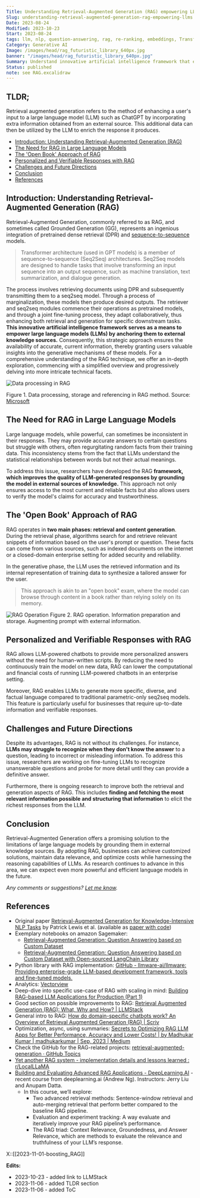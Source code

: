 ```yaml
---
Title: Understanding Retrieval-Augmented Generation (RAG) empowering LLMs
Slug: understanding-retrieval-augmented-generation-rag-empowering-llms
Date: 2023-08-24
Modified: 2023-10-23
Start: 2023-08-24
tags: llm, nlp, question-answering, rag, re-ranking, embeddings, Transformers, seq2seq, prompt, pretrained-dense-retrieval
Category: Generative AI
Image: /images/head/rag_futuristic_library_640px.jpg
banner: "/images/head/rag_futuristic_library_640px.jpg"
Summary: Understand innovative artificial intelligence framework that empower large language models (LLMs) by anchoring them to external knowledge sources with accurate, current information.
Status: published
note: see RAG.excalidraw
---
```

## TLDR;
Retrieval augmented generation refers to the method of enhancing a user's input to a large language model (LLM) such as ChatGPT by incorporating extra information obtained from an external source. This additional data can then be utilized by the LLM to enrich the response it produces.

<!-- MarkdownTOC levels="2,3" autolink="true" autoanchor="true" -->

- [Introduction: Understanding Retrieval-Augmented Generation \(RAG\)](#introduction-understanding-retrieval-augmented-generation-rag)
- [The Need for RAG in Large Language Models](#the-need-for-rag-in-large-language-models)
- [The 'Open Book' Approach of RAG](#the-open-book-approach-of-rag)
- [Personalized and Verifiable Responses with RAG](#personalized-and-verifiable-responses-with-rag)
- [Challenges and Future Directions](#challenges-and-future-directions)
- [Conclusion](#conclusion)
- [References](#references)

<!-- /MarkdownTOC -->

<a id="introduction-understanding-retrieval-augmented-generation-rag"></a>
## Introduction: Understanding Retrieval-Augmented Generation (RAG)

Retrieval-Augmented Generation, commonly referred to as RAG, and sometimes called Grounded Generation (GG), represents an ingenious integration of pretrained dense retrieval (DPR) and [sequence-to-sequence](https://en.wikipedia.org/wiki/Seq2seq) models. 

> Transformer architecture (used in GPT models) is a member of sequence-to-sequence (Seq2Seq) architectures. Seq2Seq models are designed to handle tasks that involve transforming an input sequence into an output sequence, such as machine translation, text summarization, and dialogue generation.


The process involves retrieving documents using DPR and subsequently transmitting them to a seq2seq model. Through a process of marginalization, these models then produce desired outputs. The retriever and seq2seq modules commence their operations as pretrained models, and through a joint fine-tuning process, they adapt collaboratively, thus enhancing both retrieval and generation for specific downstream tasks. **This innovative artificial intelligence framework serves as a means to empower large language models (LLMs) by anchoring them to external knowledge sources.** Consequently, this strategic approach ensures the availability of accurate, current information, thereby granting users valuable insights into the generative mechanisms of these models. For a comprehensive understanding of the RAG technique, we offer an in-depth exploration, commencing with a simplified overview and progressively delving into more intricate technical facets.

![Data processing in RAG](https://learn.microsoft.com/en-us/azure/machine-learning/media/concept-retrieval-augmented-generation/retrieval-augmented-generation-walkthrough.png?view=azureml-api-2#lightbox)

Figure 1. Data processing, storage and referencing in RAG method. Source: [Microsoft](https://learn.microsoft.com/en-us/azure/machine-learning/concept-retrieval-augmented-generation?view=azureml-api-2)

<a id="the-need-for-rag-in-large-language-models"></a>
## The Need for RAG in Large Language Models

Large language models, while powerful, can sometimes be inconsistent in their responses. They may provide accurate answers to certain questions but struggle with others, often regurgitating random facts from their training data. This inconsistency stems from the fact that LLMs understand the statistical relationships between words but not their actual meanings.

To address this issue, researchers have developed the RAG **framework, which improves the quality of LLM-generated responses by grounding the model in external sources of knowledge.** This approach not only ensures access to the most current and reliable facts but also allows users to verify the model's claims for accuracy and trustworthiness.

<a id="the-open-book-approach-of-rag"></a>
## The 'Open Book' Approach of RAG

RAG operates in **two main phases: retrieval and content generation**. During the retrieval phase, algorithms search for and retrieve relevant snippets of information based on the user's prompt or question. These facts can come from various sources, such as indexed documents on the internet or a closed-domain enterprise setting for added security and reliability.

In the generative phase, the LLM uses the retrieved information and its internal representation of training data to synthesize a tailored answer for the user. 

> This approach is akin to an "open book" exam, where the model can browse through content in a book rather than relying solely on its memory.

![RAG Operation](/images/retrieval_augmented_generation/RAG.png)
Figure 2. RAG operation. Information preparation and storage. Augmenting prompt with external information.

<a id="personalized-and-verifiable-responses-with-rag"></a>
## Personalized and Verifiable Responses with RAG

RAG allows LLM-powered chatbots to provide more personalized answers without the need for human-written scripts. By reducing the need to continuously train the model on new data, RAG can lower the computational and financial costs of running LLM-powered chatbots in an enterprise setting.

Moreover, RAG enables LLMs to generate more specific, diverse, and factual language compared to traditional parametric-only seq2seq models. This feature is particularly useful for businesses that require up-to-date information and verifiable responses.

<a id="challenges-and-future-directions"></a>
## Challenges and Future Directions

Despite its advantages, RAG is not without its challenges. For instance, **LLMs may struggle to recognize when they don't know the answer** to a question, leading to incorrect or misleading information. To address this issue, researchers are working on fine-tuning LLMs to recognize unanswerable questions and probe for more detail until they can provide a definitive answer.

Furthermore, there is ongoing research to improve both the retrieval and generation aspects of RAG. This includes **finding and fetching the most relevant information possible and structuring that information** to elicit the richest responses from the LLM.

<a id="conclusion"></a>
## Conclusion

Retrieval-Augmented Generation offers a promising solution to the limitations of large language models by grounding them in external knowledge sources. By adopting RAG, businesses can achieve customized solutions, maintain data relevance, and optimize costs while harnessing the reasoning capabilities of LLMs. As research continues to advance in this area, we can expect even more powerful and efficient language models in the future.

*Any comments or suggestions? [Let me know](mailto:ksafjan@gmail.com?subject=Blog+post).*

<a id="references"></a>
## References
- Original paper [Retrieval-Augmented Generation for Knowledge-Intensive NLP Tasks](https://arxiv.org/abs/2005.11401) by Patrick Lewis et al. (available as [paper with code](https://paperswithcode.com/method/rag))
- Exemplary notebooks on amazon Sagemaker:
	- [Retrieval-Augmented Generation: Question Answering based on Custom Dataset](https://sagemaker-examples.readthedocs.io/en/latest/introduction_to_amazon_algorithms/jumpstart-foundation-models/question_answering_retrieval_augmented_generation/question_answering_jumpstart_knn.html)
	- [Retrieval-Augmented Generation: Question Answering based on Custom Dataset with Open-sourced LangChain Library](https://sagemaker-examples.readthedocs.io/en/latest/introduction_to_amazon_algorithms/jumpstart-foundation-models/question_answering_retrieval_augmented_generation/question_answering_langchain_jumpstart.html)
- Python library with RAG implementation: [GitHub - llmware-ai/llmware: Providing enterprise-grade LLM-based development framework, tools and fine-tuned models.](https://github.com/llmware-ai/llmware)
- Analytics: [Vectorview](https://www.vectorview.ai/)
- Deep-dive into specific use-case of RAG with scaling in mind: [Building RAG-based LLM Applications for Production (Part 1)](https://www.anyscale.com/blog/a-comprehensive-guide-for-building-rag-based-llm-applications-part-1)
- Good section on possible improvements to RAG: [Retrieval Augmented Generation (RAG): What, Why and How? | LLMStack](https://llmstack.ai/blog/retrieval-augmented-generation)
- General intro to RAG: [How do domain-specific chatbots work? An Overview of Retrieval Augmented Generation (RAG) | Scriv](https://scriv.ai/guides/retrieval-augmented-generation-overview/)
- Optimization, async, using summaries: [Secrets to Optimizing RAG LLM Apps for Better Performance, Accuracy and Lower Costs! | by Madhukar Kumar | madhukarkumar | Sep, 2023 | Medium](https://madhukarkumar.medium.com/secrets-to-optimizing-rag-llm-apps-for-better-accuracy-performance-and-lower-cost-da1014127c0a)
- Check the GitHub for the RAG-related projects: [retrieval-augmented-generation · GitHub Topics](https://github.com/topics/retrieval-augmented-generation?l=python)
- [Yet another RAG system - implementation details and lessons learned : r/LocalLLaMA](https://www.reddit.com/r/LocalLLaMA/comments/16cbimi/yet_another_rag_system_implementation_details_and/)
- [Building and Evaluating Advanced RAG Applications - DeepLearning.AI](https://www.deeplearning.ai/short-courses/building-evaluating-advanced-rag/) - recent course from deeplearning.ai (Andrew Ng). Instructors: Jerry Liu and Anupam Datta.
	- In this course, we’ll explore:
		- Two advanced retrieval methods: Sentence-window retrieval and auto-merging retrieval that perform better compared to the baseline RAG pipeline. 
		- Evaluation and experiment tracking: A way evaluate and iteratively improve your RAG pipeline’s performance. 
		- The RAG triad: Context Relevance, Groundedness, and Answer Relevance, which are methods to evaluate the relevance and truthfulness of your LLM’s response.

X::[[2023-11-01-boosting_RAG]]

**Edits:**

- 2023-10-23 - added link to LLMStack
- 2023-11-06 - added TLDR section
- 2023-11-06 - added ToC